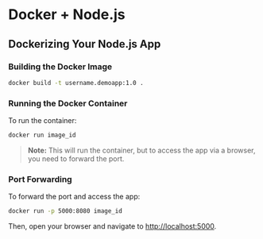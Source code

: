 # Docker + Node.js

## Dockerizing Your Node.js App

### Building the Docker Image

```bash
docker build -t username.demoapp:1.0 .
```

### Running the Docker Container

To run the container:
```bash
docker run image_id
```

> **Note:** This will run the container, but to access the app via a browser, you need to forward the port.

### Port Forwarding

To forward the port and access the app:
```bash
docker run -p 5000:8080 image_id
```

Then, open your browser and navigate to [http://localhost:5000](http://localhost:5000).

